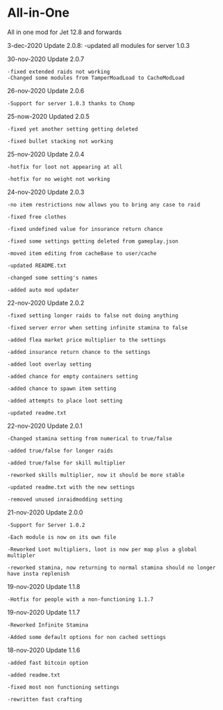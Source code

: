 # All-in-One
All in one mod for Jet 12.8 and forwards

3-dec-2020 Update 2.0.8:
	-updated all modules for server 1.0.3

30-nov-2020 Update 2.0.7

	-fixed extended raids not working
	-Changed some modules from TamperMoadLoad to CacheModLoad

26-nov-2020 Update 2.0.6
	
	-Support for server 1.0.3 thanks to Chomp

25-now-2020 Updated 2.0.5

	-fixed yet another setting getting deleted

	-fixed bullet stacking not working

25-nov-2020 Update 2.0.4
	
	-hotfix for loot not appearing at all

	-hotfix for no weight not working

24-nov-2020 Update 2.0.3

	-no item restrictions now allows you to bring any case to raid
	
	-fixed free clothes
	
	-fixed undefined value for insurance return chance
	
	-fixed some settings getting deleted from gameplay.json
	
	-moved item editing from cacheBase to user/cache
	
	-updated README.txt
	
	-changed some setting's names
	
	-added auto mod updater

22-nov-2020 Update 2.0.2

	-fixed setting longer raids to false not doing anything

	-fixed server error when setting infinite stamina to false

	-added flea market price multiplier to the settings

	-added insurance return chance to the settings

	-added loot overlay setting

	-added chance for empty containers setting

	-added chance to spawn item setting

	-added attempts to place loot setting

	-updated readme.txt

22-nov-2020 Update 2.0.1

	-Changed stamina setting from numerical to true/false

	-added true/false for longer raids

	-added true/false for skill multiplier

	-reworked skills multiplier, now it should be more stable

	-updated readme.txt with the new settings

	-removed unused inraidmodding setting

21-nov-2020 Update 2.0.0

	-Support for Server 1.0.2

	-Each module is now on its own file

	-Reworked Loot multipliers, loot is now per map plus a global multipler

	-reworked stamina, now returning to normal stamina should no longer have insta replenish

19-nov-2020 Update 1.1.8

	-Hotfix for people with a non-functioning 1.1.7

19-nov-2020 Update 1.1.7

	-Reworked Infinite Stamina

	-Added some default options for non cached settings

18-nov-2020 Update 1.1.6

	-added fast bitcoin option

	-added readme.txt

	-fixed most non functioning settings

	-rewritten fast crafting
